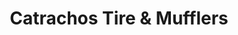 ---
title: "Catrachos Tire & Mufflers"
url: /farmersville/catrachos-tire-and-mufflers/
shop: tyres
---